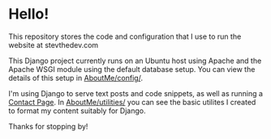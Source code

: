 # Hello!

This repository stores the code and configuration that I use to run the website at stevthedev.com

This Django project currently runs on an Ubuntu host using Apache and the Apache WSGI module using the default database setup. You can view the details of this setup in [AboutMe/config/](https://github.com/StevTheDev/AboutMe/tree/master/config).

I'm using Django to serve text posts and code snippets, as well as running a [Contact Page](https://stevthedev.com/contact). In [AboutMe/utilities/](https://github.com/StevTheDev/AboutMe/tree/master/config) you can see the basic utilites I created to format my content suitably for Django. 

Thanks for stopping by!

